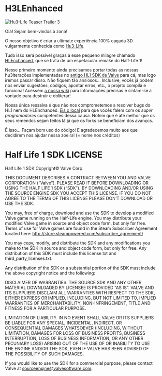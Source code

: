 H3LEnhanced
======================

[![Hu3-Life Teaser Trailer 3](https://img.youtube.com/vi/fvkc70QQid0/0.jpg)](https://www.youtube.com/watch?v=fvkc70QQid0)

Olá! Sejam bem-vindos à zona!

O nosso objetivo é criar a ultimate experiência 100% cagada 3D vulgarmente conhecida como [Hu3-Life](http://www.moddb.com/mods/hu3-life).

Tudo isso será possível graças a esse pequeno milagre chamado [HLEnchanced](https://github.com/SamVanheer/HLEnhanced), que se trata de um espetacular remake do Half-Life 1!

Nesse primeiro momento ainda precisamos portar todas as nossas hu3lterações implementadas no [antigo HL1 SDK da Valve](https://github.com/ValveSoftware/halflife) para cá, mas logo iremos passar disso. Não fiquem tão ansiosos... Inclusive, vocês já podem nos enviar sugestões, códigos, apontar erros, etc., o projeto compila e funciona! Acessem [a nossa wiki](https://github.com/xalalau/H3LEnhanced/wiki) para informações precisas e sintam-se à vontade para destruir e obliterar!

Nossa única ressalva é que não nos comprometemos a resolver bugs do HL1 nem do HLEnchanced. [Eis o local](https://github.com/SamVanheer/HLEnhanced/issues) para que vocês falem com os *super programadores* competentes dessa causa. Notem que é até melhor que os seus remendos sejam feitos lá já que os forks se beneficiam dos avanços.

É isso... Façam bom uso do código! E agradecemos muito aos que decidirem nos ajudar nessa zoeira! (= nome nos créditos)

Half Life 1 SDK LICENSE
======================

Half Life 1 SDK Copyright© Valve Corp.  

THIS DOCUMENT DESCRIBES A CONTRACT BETWEEN YOU AND VALVE CORPORATION (“Valve”).  PLEASE READ IT BEFORE DOWNLOADING OR USING THE HALF LIFE 1 SDK (“SDK”). BY DOWNLOADING AND/OR USING THE SOURCE ENGINE SDK YOU ACCEPT THIS LICENSE. IF YOU DO NOT AGREE TO THE TERMS OF THIS LICENSE PLEASE DON’T DOWNLOAD OR USE THE SDK.

You may, free of charge, download and use the SDK to develop a modified Valve game running on the Half-Life engine.  You may distribute your modified Valve game in source and object code form, but only for free. Terms of use for Valve games are found in the Steam Subscriber Agreement located here: http://store.steampowered.com/subscriber_agreement/ 

You may copy, modify, and distribute the SDK and any modifications you make to the SDK in source and object code form, but only for free.  Any distribution of this SDK must include this license.txt and third_party_licenses.txt.  
 
Any distribution of the SDK or a substantial portion of the SDK must include the above copyright notice and the following: 

DISCLAIMER OF WARRANTIES.  THE SOURCE SDK AND ANY OTHER MATERIAL DOWNLOADED BY LICENSEE IS PROVIDED “AS IS”.  VALVE AND ITS SUPPLIERS DISCLAIM ALL WARRANTIES WITH RESPECT TO THE SDK, EITHER EXPRESS OR IMPLIED, INCLUDING, BUT NOT LIMITED TO, IMPLIED WARRANTIES OF MERCHANTABILITY, NON-INFRINGEMENT, TITLE AND FITNESS FOR A PARTICULAR PURPOSE.  

LIMITATION OF LIABILITY.  IN NO EVENT SHALL VALVE OR ITS SUPPLIERS BE LIABLE FOR ANY SPECIAL, INCIDENTAL, INDIRECT, OR CONSEQUENTIAL DAMAGES WHATSOEVER (INCLUDING, WITHOUT LIMITATION, DAMAGES FOR LOSS OF BUSINESS PROFITS, BUSINESS INTERRUPTION, LOSS OF BUSINESS INFORMATION, OR ANY OTHER PECUNIARY LOSS) ARISING OUT OF THE USE OF OR INABILITY TO USE THE ENGINE AND/OR THE SDK, EVEN IF VALVE HAS BEEN ADVISED OF THE POSSIBILITY OF SUCH DAMAGES.  
 
 
If you would like to use the SDK for a commercial purpose, please contact Valve at sourceengine@valvesoftware.com.
